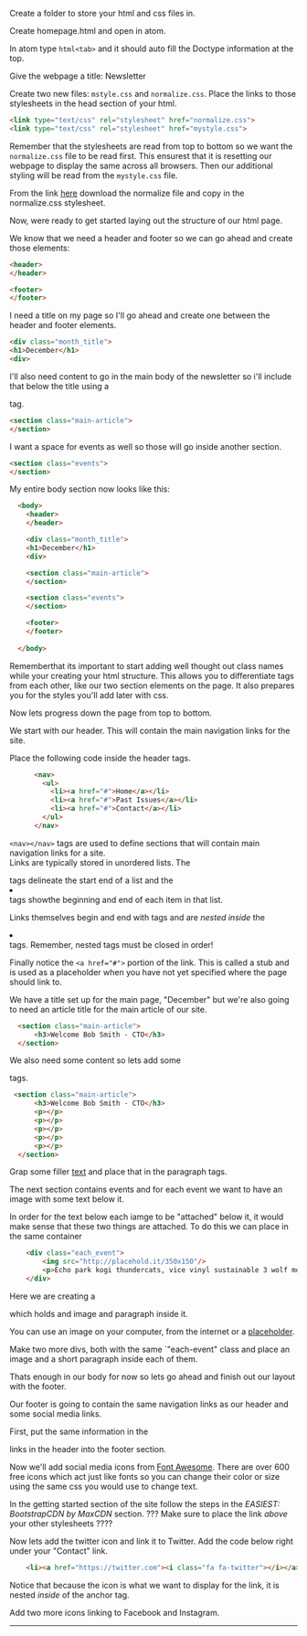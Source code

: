 Create a folder to store your html and css files in.

Create homepage.html and open in atom.

In atom type `html<tab>` and it should auto fill the Doctype information at the top.  

Give the webpage a title: Newsletter


Create two new files: `mstyle.css` and `normalize.css`.
Place the links to those stylesheets in the head section of your html.

```html
<link type="text/css" rel="stylesheet" href="normalize.css">
<link type="text/css" rel="stylesheet" href="mystyle.css">
```

Remember that the stylesheets are read from top to bottom so we want the `normalize.css` file to be read first. This ensurest that it is resetting our webpage to display the same across all browsers.  Then our additional styling will be read from the `mystyle.css` file.

From the link [here](https://necolas.github.io/normalize.css/) download the normalize file and copy in the normalize.css stylesheet.

Now, were ready to get started laying out the structure of our html page.  

We know that we need a header and footer so we can go ahead and create those elements:

```html
<header>
</header>

<footer>
</footer>
```
I need a title on my page so I'll go ahead and create one between the header and footer elements.

```html
<div class="month_title">
<h1>December</h1>
<div>
```

I'll also need content to go in the main body of the newsletter so i'll include that below the title using a <section> tag.

```html
<section class="main-article">
</section>
```
I want a space for events as well so those will go inside another section.
```html
<section class="events">
</section>
```
My entire body section now looks like this:

```html
  <body>
    <header>
    </header>

    <div class="month_title">
    <h1>December</h1>
    <div>

    <section class="main-article">
    </section>

    <section class="events">
    </section>

    <footer>
    </footer>
      
  </body>
  ```

Rememberthat its important to start adding well thought out class names while your creating your html structure. This allows you to differentiate tags from each other, like our two section elements on the page. It also prepares you for the styles you'll add later with css.

Now lets progress down the page from top to bottom.

We start with our header. This will contain the main navigation links for the site.

Place the following code inside the header tags.

```html
      <nav>
        <ul>
          <li><a href="#">Home</a></li>
          <li><a href="#">Past Issues</a></li>
          <li><a href="#">Contact</a></li>
        </ul>
      </nav>
```

`<nav></nav>` tags are used to define sections that will contain main navigation links for a site.  
Links are typically stored in unordered lists. The <ul></ul> tags delineate the start end of a list and the <li></li> tags showthe beginning and end of each item in that list.

Links themselves begin and end with <a></a> tags and are *nested inside* the <li></li> tags. Remember, nested tags must be closed in order!

Finally notice the `<a href="#">` portion of the link. This is called a stub and is used as a placeholder when you have not yet specified where the page should link to. 

We have a title set up for the main page, "December" but we're also going to need an article title for the main article of our site. 
```html
  <section class="main-article">
      <h3>Welcome Bob Smith - CTO</h3>
  </section>
```

We also need some content so lets add some <p></p> tags. 

```html
 <section class="main-article">
      <h3>Welcome Bob Smith - CTO</h3>
      <p></p>
      <p></p>
      <p></p>
      <p></p>
      <p></p>
  </section>

```
Grap some filler [text](www.hipsum.co) and place that in the paragraph tags.

The next section contains events and for each event we want to have an image with some text below it.  

In order for the text below each iamge to be "attached" below it, it would make sense that these two things are attached. To do this we can place in the same container <div></div>

```html
    <div class="each_event">
        <img src="http://placehold.it/350x150"/>
        <p>Echo park kogi thundercats, vice vinyl sustainable 3 wolf moon plaid cornhole marfa 90's helvetica migas humblebrag. Next          level wolf +1 umami.</p>
    </div>
```

Here we are creating a <div></div> which holds and image and paragraph inside it.

You can use an image on your computer, from the internet or a [placeholder](https://placehold.it/).

Make two more divs, both with the same `"each-event" class and place an image and a short paragraph inside each of them.

Thats enough in our body for now so lets go ahead and finish out our layout with the footer.

Our footer is going to contain the same navigation links as our header and some social media links.

First, put the same information in the <nav></nav> links in the header into the footer section.

Now we'll add social media icons from [Font Awesome](https://fortawesome.github.io/Font-Awesome/). There are over 600 free icons which act just like fonts so you can change their color or size using the same css you would use to change text.

In the getting started section of the site follow the steps in the *EASIEST: BootstrapCDN by MaxCDN* section. ??? Make sure to place the link *above* your other stylesheets ????

Now lets add the twitter icon and link it to Twitter. Add the code below right under your "Contact" link.

```html
    <li><a href="https://twitter.com"><i class="fa fa-twitter"></i></a></li>
```

Notice that because the icon is what we want to display for the link, it is nested *inside* of the anchor tag.

Add two more icons linking to Facebook and Instagram.

*********************************************************************************** 
